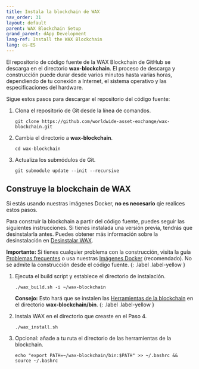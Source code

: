 ```yaml
---
title: Instala la blockchain de WAX
nav_order: 31
layout: default
parent: WAX Blockchain Setup
grand_parent: dApp Development
lang-ref: Install the WAX Blockchain
lang: es-ES
---
```


El repositorio de código fuente de la WAX Blockchain de GitHub se descarga en el directorio **wax-blockchain**. El proceso de descarga y construcción puede durar desde varios minutos hasta varias horas, dependiendo de tu conexión a Internet, el sistema operativo y las especificaciones del hardware.

Sigue estos pasos para descargar el repositorio del código fuente:

1. Clona el repositorio de Git desde la línea de comandos.

    ```shell
    git clone https://github.com/worldwide-asset-exchange/wax-blockchain.git
    ```

2. Cambia el directorio a **wax-blockchain**.

    ```shell
    cd wax-blockchain
    ```

3. Actualiza los submódulos de Git.

    ```shell
    git submodule update --init --recursive
    ```

## Construye la blockchain de WAX

Si estás usando nuestras imágenes Docker, **no es necesario** qie realices estos pasos.

Para construir la blockchain a partir del código fuente, puedes seguir las siguientes instrucciones. Si tienes instalada una versión previa, tendrás que desinstalarla antes. Puedes obtener más información sobre la desinstalación en [Desinstalar WAX](/es/tutorials/blockchain_uninstall).

<strong>Importante:</strong> Si tienes cualquier problema con la construcción, visita la guía [Problemas frecuentes](/es/troubleshooting/) o usa nuestras [Imágenes Docker](/es/dapp-development/docker-setup/) (recomendado). No se admite la construcción desde el código fuente. 
{: .label .label-yellow }

1. Ejecuta el build script y establece el directorio de instalación. 

    ```shell
    ./wax_build.sh -i ~/wax-blockchain
    ```

    <strong>Consejo:</strong> Esto hará que se instalen las [Herramientas de la blockchain](/es/tools/blockchain_tools) en el directorio <strong>wax-blockchain/bin</strong>.
    {: .label .label-yellow }

2. Instala WAX en el directorio que creaste en el Paso 4.

    ```shell
    ./wax_install.sh
    ```

3. Opcional: añade a tu ruta el directorio de las herramientas de la blockchain.

    ```shell
    echo "export PATH=~/wax-blockchain/bin:$PATH" >> ~/.bashrc && source ~/.bashrc
    ```







